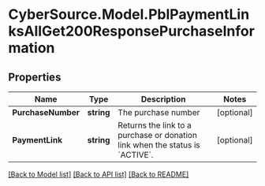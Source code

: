 # CyberSource.Model.PblPaymentLinksAllGet200ResponsePurchaseInformation
## Properties

Name | Type | Description | Notes
------------ | ------------- | ------------- | -------------
**PurchaseNumber** | **string** | The purchase number | [optional] 
**PaymentLink** | **string** | Returns the link to a purchase or donation link when the status is &#x60;ACTIVE&#x60;. | [optional] 

[[Back to Model list]](../README.md#documentation-for-models) [[Back to API list]](../README.md#documentation-for-api-endpoints) [[Back to README]](../README.md)

